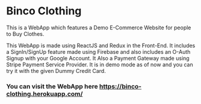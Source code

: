# Binco Clothing
This is a WebApp which features a Demo E-Commerce Website for people to Buy Clothes.

This WebApp is made using ReactJS and Redux in the Front-End.
It includes a SignIn/SignUp feature made using Firebase and also includes an O-Auth Signup with your Google Account.
It Also a Payment Gateway made using Stripe Payment Service Provider. It is in demo mode as of now and you can try it with the given Dummy Credit Card.

### You can visit the WebApp here https://binco-clothing.herokuapp.com/
